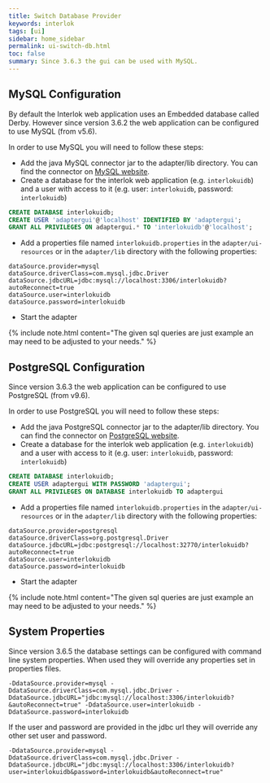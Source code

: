 ```yaml
---
title: Switch Database Provider
keywords: interlok
tags: [ui]
sidebar: home_sidebar
permalink: ui-switch-db.html
toc: false
summary: Since 3.6.3 the gui can be used with MySQL.
---
```


## MySQL Configuration ##

By default the Interlok web application uses an Embedded database called Derby. However since version 3.6.2 the web application can be configured to use MySQL (from v5.6).

In order to use MySQL you will need to follow these steps:

 - Add the java MySQL connector jar to the adapter/lib directory. You can find the connector on [MySQL website](https://dev.mysql.com/downloads/connector/j/).
 - Create a database for the interlok web application (e.g. `interlokuidb`) and a user with access to it (e.g. user: `interlokuidb`, password: `interlokuidb`)

```sql
CREATE DATABASE interlokuidb;
CREATE USER 'adaptergui'@'localhost' IDENTIFIED BY 'adaptergui';
GRANT ALL PRIVILEGES ON adaptergui.* TO 'interlokuidb'@'localhost';
```
 - Add a properties file named `interlokuidb.properties` in the `adapter/ui-resources` or in the `adapter/lib` directory with the following properties:

```properties
dataSource.provider=mysql
dataSource.driverClass=com.mysql.jdbc.Driver
dataSource.jdbcURL=jdbc:mysql://localhost:3306/interlokuidb?autoReconnect=true
dataSource.user=interlokuidb
dataSource.password=interlokuidb
```
 - Start the adapter

{% include note.html content="The given sql queries are just example an may need to be adjusted to your needs." %}

## PostgreSQL Configuration ##

Since version 3.6.3 the web application can be configured to use PostgreSQL (from v9.6).

In order to use PostgreSQL you will need to follow these steps:

 - Add the java PostgreSQL connector jar to the adapter/lib directory. You can find the connector on [PostgreSQL website](https://jdbc.postgresql.org/download.html).
 - Create a database for the interlok web application (e.g. `interlokuidb`) and a user with access to it (e.g. user: `interlokuidb`, password: `interlokuidb`)

```sql
CREATE DATABASE interlokuidb;
CREATE USER adaptergui WITH PASSWORD 'adaptergui';
GRANT ALL PRIVILEGES ON DATABASE interlokuidb TO adaptergui
```
 - Add a properties file named `interlokuidb.properties` in the `adapter/ui-resources` or in the `adapter/lib` directory with the following properties:
 
```properties
dataSource.provider=postgresql
dataSource.driverClass=org.postgresql.Driver
dataSource.jdbcURL=jdbc:postgresql://localhost:32770/interlokuidb?autoReconnect=true
dataSource.user=interlokuidb
dataSource.password=interlokuidb
```
 - Start the adapter

{% include note.html content="The given sql queries are just example an may need to be adjusted to your needs." %}

## System Properties ##

Since version 3.6.5 the database settings can be configured with command line system properties.
When used they will override any properties set in properties files.

```
-DdataSource.provider=mysql -DdataSource.driverClass=com.mysql.jdbc.Driver -DdataSource.jdbcURL="jdbc:mysql://localhost:3306/interlokuidb?&autoReconnect=true" -DdataSource.user=interlokuidb -DdataSource.password=interlokuidb
```

If the user and password are provided in the jdbc url they will override any other set user and password.

```
-DdataSource.provider=mysql -DdataSource.driverClass=com.mysql.jdbc.Driver -DdataSource.jdbcURL="jdbc:mysql://localhost:3306/interlokuidb?user=interlokuidb&password=interlokuidb&autoReconnect=true"
```
